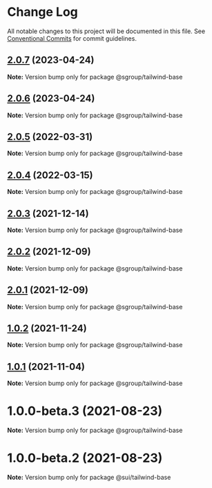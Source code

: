 # Change Log

All notable changes to this project will be documented in this file.
See [Conventional Commits](https://conventionalcommits.org) for commit guidelines.

## [2.0.7](https://github.com/sgroupdesign/sui/compare/@sgroup/tailwind-base@2.0.6...@sgroup/tailwind-base@2.0.7) (2023-04-24)

**Note:** Version bump only for package @sgroup/tailwind-base





## [2.0.6](https://github.com/sgroupdesign/sui/compare/@sgroup/tailwind-base@2.0.5...@sgroup/tailwind-base@2.0.6) (2023-04-24)

**Note:** Version bump only for package @sgroup/tailwind-base





## [2.0.5](https://github.com/sgroupdesign/sui/compare/@sgroup/tailwind-base@2.0.4...@sgroup/tailwind-base@2.0.5) (2022-03-31)

**Note:** Version bump only for package @sgroup/tailwind-base





## [2.0.4](https://github.com/sgroupdesign/sui/compare/@sgroup/tailwind-base@2.0.3...@sgroup/tailwind-base@2.0.4) (2022-03-15)

**Note:** Version bump only for package @sgroup/tailwind-base





## [2.0.3](https://github.com/sgroupdesign/sui/compare/@sgroup/tailwind-base@2.0.2...@sgroup/tailwind-base@2.0.3) (2021-12-14)

**Note:** Version bump only for package @sgroup/tailwind-base





## [2.0.2](https://github.com/sgroupdesign/sui/compare/@sgroup/tailwind-base@2.0.1...@sgroup/tailwind-base@2.0.2) (2021-12-09)

**Note:** Version bump only for package @sgroup/tailwind-base





## [2.0.1](https://github.com/sgroupdesign/sui/compare/@sgroup/tailwind-base@1.0.2...@sgroup/tailwind-base@2.0.1) (2021-12-09)

**Note:** Version bump only for package @sgroup/tailwind-base





## [1.0.2](https://github.com/sgroupdesign/sui/compare/@sgroup/tailwind-base@1.0.1...@sgroup/tailwind-base@1.0.2) (2021-11-24)

**Note:** Version bump only for package @sgroup/tailwind-base





## [1.0.1](https://github.com/sgroupdesign/sui/compare/@sgroup/tailwind-base@1.0.0-beta.3...@sgroup/tailwind-base@1.0.1) (2021-11-04)

**Note:** Version bump only for package @sgroup/tailwind-base





# 1.0.0-beta.3 (2021-08-23)

**Note:** Version bump only for package @sgroup/tailwind-base





# 1.0.0-beta.2 (2021-08-23)

**Note:** Version bump only for package @sui/tailwind-base
